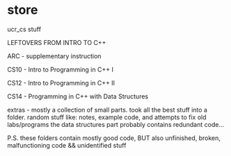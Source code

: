 # store
ucr_cs stuff

LEFTOVERS FROM INTRO TO C++ 

ARC  - supplementary instruction

CS10 - Intro to Programming in C++ I

CS12 - Intro to Programming in C++ II

CS14 - Programming in C++ with Data Structures 

extras - mostly a collection of small parts. took all the best stuff into a folder.
        random stuff like: notes, example code, and attempts to fix old labs/programs
        the data structures part probably contains redundant code...

P.S.
these folders contain mostly good code, BUT also unfinished, broken, malfunctioning code && unidentified stuff